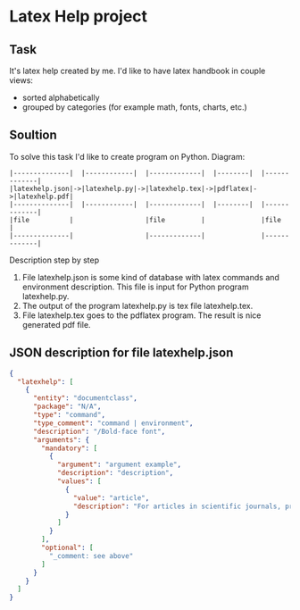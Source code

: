 # Latex Help project

## Task

It's latex help created by me. I'd like to have latex handbook in couple views:
- sorted alphabetically
- grouped by categories (for example math, fonts, charts, etc.)

## Soultion

To solve this task I'd like to create program on Python. Diagram:

```
|--------------|  |------------|  |-------------|  |--------|  |-------------|
|latexhelp.json|->|latexhelp.py|->|latexhelp.tex|->|pdflatex|->|latexhelp.pdf|
|--------------|  |------------|  |-------------|  |--------|  |-------------|
|file          |                  |file         |              |file         |
|--------------|                  |-------------|              |-------------|
```

Description step by step

1. File latexhelp.json is some kind of database with latex commands and
   environment description. This file is input for Python program latexhelp.py.
2. The output of the program latexhelp.py is tex file latexhelp.tex.
3. File latexhelp.tex goes to the pdflatex program. The result is nice
   generated pdf file.

## JSON description for file latexhelp.json
```json
{
  "latexhelp": [
    {
      "entity": "documentclass",
      "package": "N/A",
      "type": "command",
      "type_comment": "command | environment",
      "description": "/Bold-face font",
      "arguments": {
        "mandatory": [
          {
            "argument": "argument example",
            "description": "description",
            "values": [
              {
                "value": "article",
                "description": "For articles in scientific journals, presentations, short reports, program documentation, invitations, ..."
              }
            ]
          }
        ],
        "optional": [
          "_comment: see above"
        ]
      }
    }
  ]
}
```